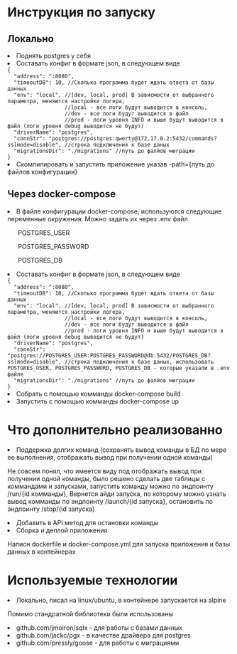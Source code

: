 <h1>Инструкция по запуску</h1>
<h2>Локально</h2>
<li>Поднять postgres у себя</li>
<li>Составать конфиг в формате json, в следующем виде</li>
<code>{
  "address": ":8080", 
  "timeoutDB": 10, //Сколько программа будет ждать ответа от базы данных
  "env": "local", //[dev, local, prod] В зависмости от выбранного параметра, меняются настройки логера, 
                  //local - все логи будут выводится в консоль,
                  //dev - все логи будут выводится в файл
                  //prod - логи уровня INFO и выше будут выводится в файл (логи уровня debug выводится не будут)
  "driverName": "postgres",
  "connStr": "postgres://postgres:qwerty@172.17.0.2:5432/commands?sslmode=disable", //строка подключения к базе даных
  "migrationsDir": "./migrations" //путь до фалйов миграции
}</code>
<li>Скомпилировать и запустить приложение указав -path={путь до файлов конфигурации}</li>
<h2>Через docker-compose</h2>
<li>В файле конфигурации docker-compose, используются следующие переменные окружения. Можно задать их через .env файл</li>
    <ul>POSTGRES_USER</ul>
    <ul>POSTGRES_PASSWORD</ul>
    <ul>POSTGRES_DB</ul>
<li>Составать конфиг в формате json, в следующем виде</li>
<code>{
  "address": ":8080", 
  "timeoutDB": 10, //Сколько программа будет ждать ответа от базы данных
  "env": "local", //[dev, local, prod] В зависмости от выбранного параметра, меняются настройки логера, 
                  //local - все логи будут выводится в консоль,
                  //dev - все логи будут выводится в файл
                  //prod - логи уровня INFO и выше будут выводится в файл (логи уровня debug выводится не будут)
  "driverName": "postgres",
  "connStr": "postgres://POSTGRES_USER:POSTGRES_PASSWORD@db:5432/POSTGRES_DB?sslmode=disable", //строка подключения к базе даных, использовать POSTGRES_USER, POSTGRES_PASSWORD, POSTGRES_DB - которые указали в .env файле
  "migrationsDir": "./migrations" //путь до фалйов миграции
}</code>
<li>Собрать с помощью комманды docker-compose build</li>
<li>Запустить с помощью комманды docker-compose up</li>
<h1>Что дополнительно реализованно</h1>
<li>Поддержка долгих команд (сохранять вывод команды в БД по мере ее выполнения, отображать вывод при получении одной команды)</li>
<p>Не совсем понял, что имеется виду под отображать вывод при получении одной команды, было решено сделать две таблицы с коммандами и запусками, запустить команду можно по эндпоинту /run/{id комманды},
Вернется айди запуска, по которому можно узнать вывод комманды по эндпоинту /launch/{id запуска}, остановить по эндпоинту /stop/{id запуска}</p>
<li>Добавить в API метод для остановки команды</li>
<li>Сборка и деплой приложения</li>
<p>Написн dockerfile и docker-compose.yml для запуска приложения и базы данных в контейнерах</p>
<h1>Используемые технологии</h1>
<li>Локально, писал на linux/ubuntu, в контейнере запускается на alpine</li>
<p>Помимо стандратной библиотеки были использованы</p>
<li>github.com/jmoiron/sqlx - для работы с базами данных</li>
<li>github.com/jackc/pgx - в качестве драйвера для postgres</li>
<li>github.com/pressly/goose - для работы с миграциями</li>


